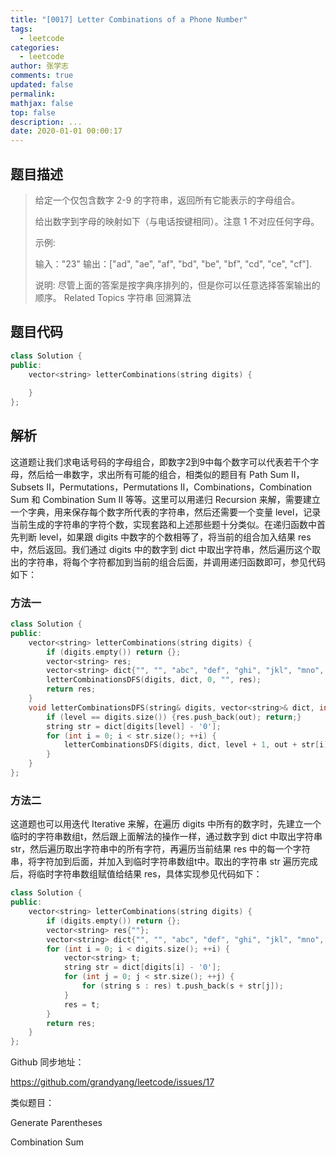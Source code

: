 ```yaml
---
title: "[0017] Letter Combinations of a Phone Number"
tags:
  - leetcode
categories:
  - leetcode
author: 张学志
comments: true
updated: false
permalink:
mathjax: false
top: false
description: ...
date: 2020-01-01 00:00:17
---
```


## 题目描述

> 给定一个仅包含数字 2-9 的字符串，返回所有它能表示的字母组合。 
> 
> 给出数字到字母的映射如下（与电话按键相同）。注意 1 不对应任何字母。 
> 
> 
> 
> 示例: 
> 
> 输入："23"
> 输出：["ad", "ae", "af", "bd", "be", "bf", "cd", "ce", "cf"].
> 
> 
> 说明: 
> 尽管上面的答案是按字典序排列的，但是你可以任意选择答案输出的顺序。 
> Related Topics 字符串 回溯算法

## 题目代码

```cpp
class Solution {
public:
    vector<string> letterCombinations(string digits) {
        
    }
};
```

## 解析

这道题让我们求电话号码的字母组合，即数字2到9中每个数字可以代表若干个字母，然后给一串数字，求出所有可能的组合，相类似的题目有 Path Sum II，Subsets II，Permutations，Permutations II，Combinations，Combination Sum 和 Combination Sum II 等等。这里可以用递归 Recursion 来解，需要建立一个字典，用来保存每个数字所代表的字符串，然后还需要一个变量 level，记录当前生成的字符串的字符个数，实现套路和上述那些题十分类似。在递归函数中首先判断 level，如果跟 digits 中数字的个数相等了，将当前的组合加入结果 res 中，然后返回。我们通过 digits 中的数字到 dict 中取出字符串，然后遍历这个取出的字符串，将每个字符都加到当前的组合后面，并调用递归函数即可，参见代码如下：

### 方法一

```cpp
class Solution {
public:
    vector<string> letterCombinations(string digits) {
        if (digits.empty()) return {};
        vector<string> res;
        vector<string> dict{"", "", "abc", "def", "ghi", "jkl", "mno", "pqrs", "tuv", "wxyz"};
        letterCombinationsDFS(digits, dict, 0, "", res);
        return res;
    }
    void letterCombinationsDFS(string& digits, vector<string>& dict, int level, string out, vector<string>& res) {
        if (level == digits.size()) {res.push_back(out); return;}
        string str = dict[digits[level] - '0'];
        for (int i = 0; i < str.size(); ++i) {
            letterCombinationsDFS(digits, dict, level + 1, out + str[i], res);
        }
    }
};
```

### 方法二

这道题也可以用迭代 Iterative 来解，在遍历 digits 中所有的数字时，先建立一个临时的字符串数组t，然后跟上面解法的操作一样，通过数字到 dict 中取出字符串 str，然后遍历取出字符串中的所有字符，再遍历当前结果 res 中的每一个字符串，将字符加到后面，并加入到临时字符串数组t中。取出的字符串 str 遍历完成后，将临时字符串数组赋值给结果 res，具体实现参见代码如下：

```cpp
class Solution {
public:
    vector<string> letterCombinations(string digits) {
        if (digits.empty()) return {};
        vector<string> res{""};
        vector<string> dict{"", "", "abc", "def", "ghi", "jkl", "mno", "pqrs", "tuv", "wxyz"};
        for (int i = 0; i < digits.size(); ++i) {
            vector<string> t;
            string str = dict[digits[i] - '0'];
            for (int j = 0; j < str.size(); ++j) {
                for (string s : res) t.push_back(s + str[j]);
            }
            res = t;
        }
        return res;
    }
};
```

Github 同步地址：

https://github.com/grandyang/leetcode/issues/17

 

类似题目：

Generate Parentheses

Combination Sum


